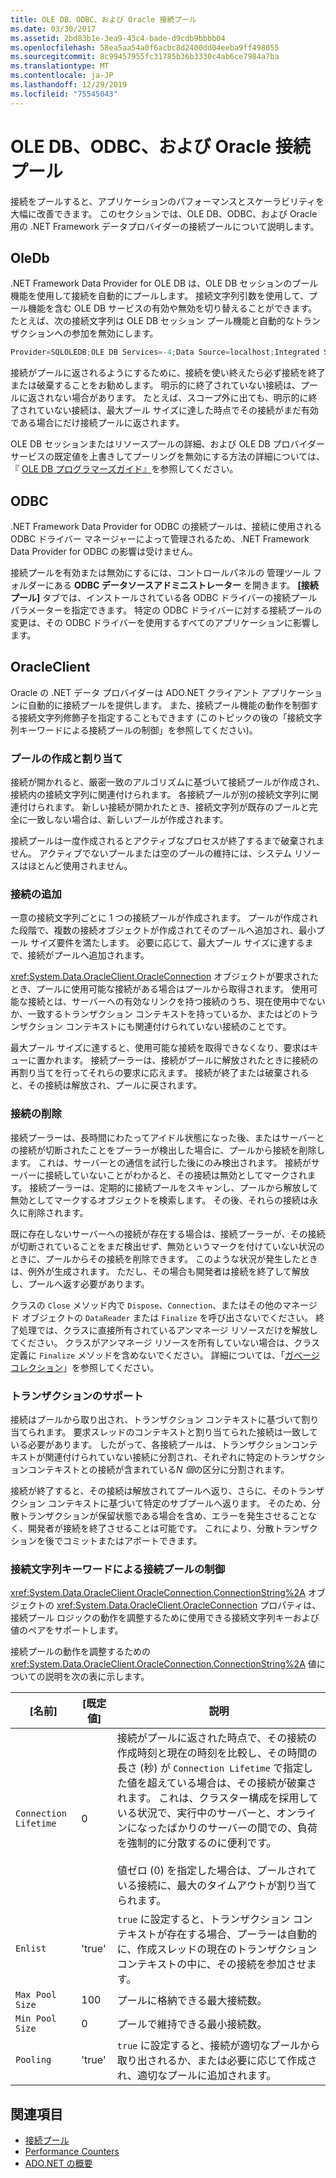 ```yaml
---
title: OLE DB、ODBC、および Oracle 接続プール
ms.date: 03/30/2017
ms.assetid: 2bd83b1e-3ea9-43c4-bade-d9cdb9bbbb04
ms.openlocfilehash: 58ea5aa54a0f6acbc8d2400dd04eeba9ff498055
ms.sourcegitcommit: 8c99457955fc31785b36b3330c4ab6ce7984a7ba
ms.translationtype: MT
ms.contentlocale: ja-JP
ms.lasthandoff: 12/29/2019
ms.locfileid: "75545043"
---
```

# <a name="ole-db-odbc-and-oracle-connection-pooling"></a>OLE DB、ODBC、および Oracle 接続プール

接続をプールすると、アプリケーションのパフォーマンスとスケーラビリティを大幅に改善できます。 このセクションでは、OLE DB、ODBC、および Oracle 用の .NET Framework データプロバイダーの接続プールについて説明します。

## <a name="oledb"></a>OleDb

.NET Framework Data Provider for OLE DB は、OLE DB セッションのプール機能を使用して接続を自動的にプールします。 接続文字列引数を使用して、プール機能を含む OLE DB サービスの有効や無効を切り替えることができます。 たとえば、次の接続文字列は OLE DB セッション プール機能と自動的なトランザクションへの参加を無効にします。

```csharp
Provider=SQLOLEDB;OLE DB Services=-4;Data Source=localhost;Integrated Security=SSPI;
```

 接続がプールに返されるようにするために、接続を使い終えたら必ず接続を終了または破棄することをお勧めします。 明示的に終了されていない接続は、プールに返されない場合があります。 たとえば、スコープ外に出ても、明示的に終了されていない接続は、最大プール サイズに達した時点でその接続がまだ有効である場合にだけ接続プールに返されます。

 OLE DB セッションまたはリソースプールの詳細、および OLE DB プロバイダーサービスの既定値を上書きしてプーリングを無効にする方法の詳細については、『 [OLE DB プログラマーズガイド』](https://docs.microsoft.com/previous-versions/windows/desktop/ms713643(v=vs.85))を参照してください。

## <a name="odbc"></a>ODBC
 .NET Framework Data Provider for ODBC の接続プールは、接続に使用される ODBC ドライバー マネージャーによって管理されるため、.NET Framework Data Provider for ODBC の影響は受けません。

 接続プールを有効または無効にするには、コントロールパネルの 管理ツール フォルダーにある  **ODBC データソースアドミニストレーター** を開きます。 **[接続プール]** タブでは、インストールされている各 ODBC ドライバーの接続プールパラメーターを指定できます。 特定の ODBC ドライバーに対する接続プールの変更は、その ODBC ドライバーを使用するすべてのアプリケーションに影響します。

## <a name="oracleclient"></a>OracleClient
 Oracle の .NET データ プロバイダーは ADO.NET クライアント アプリケーションに自動的に接続プールを提供します。 また、接続プール機能の動作を制御する接続文字列修飾子を指定することもできます (このトピックの後の「接続文字列キーワードによる接続プールの制御」を参照してください)。

### <a name="create-and-assign-pools"></a>プールの作成と割り当て
 接続が開かれると、厳密一致のアルゴリズムに基づいて接続プールが作成され、接続内の接続文字列に関連付けられます。 各接続プールが別の接続文字列に関連付けられます。 新しい接続が開かれたとき、接続文字列が既存のプールと完全に一致しない場合は、新しいプールが作成されます。

 接続プールは一度作成されるとアクティブなプロセスが終了するまで破棄されません。 アクティブでないプールまたは空のプールの維持には、システム リソースはほとんど使用されません。

### <a name="connection-addition"></a>接続の追加
 一意の接続文字列ごとに 1 つの接続プールが作成されます。 プールが作成された段階で、複数の接続オブジェクトが作成されてそのプールへ追加され、最小プール サイズ要件を満たします。 必要に応じて、最大プール サイズに達するまで、接続がプールへ追加されます。

 <xref:System.Data.OracleClient.OracleConnection> オブジェクトが要求されたとき、プールに使用可能な接続がある場合はプールから取得されます。 使用可能な接続とは、サーバーへの有効なリンクを持つ接続のうち、現在使用中でないか、一致するトランザクション コンテキストを持っているか、またはどのトランザクション コンテキストにも関連付けられていない接続のことです。

 最大プール サイズに達すると、使用可能な接続を取得できなくなり、要求はキューに置かれます。 接続プーラーは、接続がプールに解放されたときに接続の再割り当てを行ってそれらの要求に応えます。 接続が終了または破棄されると、その接続は解放され、プールに戻されます。

### <a name="connection-removal"></a>接続の削除
 接続プーラーは、長時間にわたってアイドル状態になった後、またはサーバーとの接続が切断されたことをプーラーが検出した場合に、プールから接続を削除します。 これは、サーバーとの通信を試行した後にのみ検出されます。 接続がサーバーに接続していないことがわかると、その接続は無効としてマークされます。 接続プーラーは、定期的に接続プールをスキャンし、プールから解放して無効としてマークするオブジェクトを検索します。 その後、それらの接続は永久に削除されます。

 既に存在しないサーバーへの接続が存在する場合は、接続プーラーが、その接続が切断されていることをまだ検出せず、無効というマークを付けていない状況のときに、プールからその接続を削除できます。 このような状況が発生したときは、例外が生成されます。 ただし、その場合も開発者は接続を終了して解放し、プールへ返す必要があります。

 クラスの `Close` メソッド内で `Dispose`、`Connection`、またはその他のマネージド オブジェクトの `DataReader` または `Finalize` を呼び出さないでください。 終了処理では、クラスに直接所有されているアンマネージ リソースだけを解放してください。 クラスがアンマネージ リソースを所有していない場合は、クラス定義に `Finalize` メソッドを含めないでください。 詳細については、「[ガベージコレクション](../../../standard/garbage-collection/index.md)」を参照してください。

### <a name="transaction-support"></a>トランザクションのサポート
 接続はプールから取り出され、トランザクション コンテキストに基づいて割り当てられます。 要求スレッドのコンテキストと割り当てられた接続は一致している必要があります。 したがって、各接続プールは、トランザクションコンテキストが関連付けられていない接続に分割され、それぞれに特定のトランザクションコンテキストとの接続が含まれている*N 個*の区分に分割されます。

 接続が終了すると、その接続は解放されてプールへ返り、さらに、そのトランザクション コンテキストに基づいて特定のサブプールへ返ります。 そのため、分散トランザクションが保留状態である場合を含め、エラーを発生させることなく、開発者が接続を終了させることは可能です。 これにより、分散トランザクションを後でコミットまたはアボートできます。

### <a name="control-connection-pooling-with-connection-string-keywords"></a>接続文字列キーワードによる接続プールの制御
 <xref:System.Data.OracleClient.OracleConnection.ConnectionString%2A> オブジェクトの <xref:System.Data.OracleClient.OracleConnection> プロパティは、接続プール ロジックの動作を調整するために使用できる接続文字列キーおよび値のペアをサポートします。

 接続プールの動作を調整するための <xref:System.Data.OracleClient.OracleConnection.ConnectionString%2A> 値についての説明を次の表に示します。

|[名前]|[既定値]|説明|
|----------|-------------|-----------------|
|`Connection Lifetime`|0|接続がプールに返された時点で、その接続の作成時刻と現在の時刻を比較し、その時間の長さ (秒) が `Connection Lifetime` で指定した値を超えている場合は、その接続が破棄されます。 これは、クラスター構成を採用している状況で、実行中のサーバーと、オンラインになったばかりのサーバーの間での、負荷を強制的に分散するのに便利です。<br /><br /> 値ゼロ (0) を指定した場合は、プールされている接続に、最大のタイムアウトが割り当てられます。|
|`Enlist`|'true'|`true` に設定すると、トランザクション コンテキストが存在する場合、プーラーは自動的に、作成スレッドの現在のトランザクション コンテキストの中に、その接続を参加させます。|
|`Max Pool Size`|100|プールに格納できる最大接続数。|
|`Min Pool Size`|0|プールで維持できる最小接続数。|
|`Pooling`|'true'|`true` に設定すると、接続が適切なプールから取り出されるか、または必要に応じて作成され、適切なプールに追加されます。|

## <a name="see-also"></a>関連項目

- [接続プール](connection-pooling.md)
- [Performance Counters](performance-counters.md)
- [ADO.NET の概要](ado-net-overview.md)

